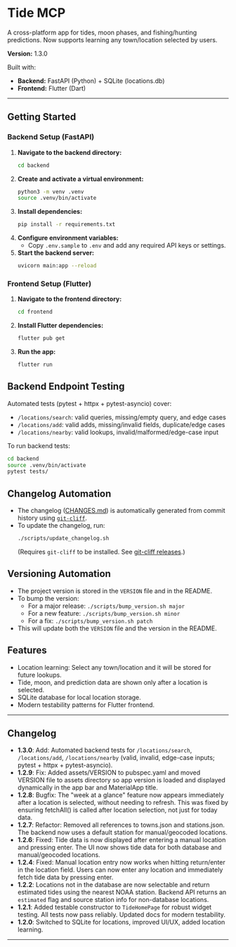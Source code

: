 # Tide MCP

A cross-platform app for tides, moon phases, and fishing/hunting predictions. Now supports learning any town/location selected by users.

**Version:** 1.3.0

Built with:
- **Backend:** FastAPI (Python) + SQLite (locations.db)
- **Frontend:** Flutter (Dart)

---

## Getting Started

### Backend Setup (FastAPI)

1. **Navigate to the backend directory:**
   ```bash
   cd backend
   ```
2. **Create and activate a virtual environment:**
   ```bash
   python3 -m venv .venv
   source .venv/bin/activate
   ```
3. **Install dependencies:**
   ```bash
   pip install -r requirements.txt
   ```
4. **Configure environment variables:**
   - Copy `.env.sample` to `.env` and add any required API keys or settings.
5. **Start the backend server:**
   ```bash
   uvicorn main:app --reload
   ```

### Frontend Setup (Flutter)

1. **Navigate to the frontend directory:**
   ```bash
   cd frontend
   ```
2. **Install Flutter dependencies:**
   ```bash
   flutter pub get
   ```
3. **Run the app:**
   ```bash
   flutter run
   ```

## Backend Endpoint Testing

Automated tests (pytest + httpx + pytest-asyncio) cover:
- `/locations/search`: valid queries, missing/empty query, and edge cases
- `/locations/add`: valid adds, missing/invalid fields, duplicate/edge cases
- `/locations/nearby`: valid lookups, invalid/malformed/edge-case input

To run backend tests:
```bash
cd backend
source .venv/bin/activate
pytest tests/
```


## Changelog Automation

- The changelog ([CHANGES.md](CHANGES.md)) is automatically generated from commit history using [`git-cliff`](https://github.com/orhun/git-cliff).
- To update the changelog, run:
  ```bash
  ./scripts/update_changelog.sh
  ```
  (Requires `git-cliff` to be installed. See [git-cliff releases](https://github.com/orhun/git-cliff/releases).)

## Versioning Automation

- The project version is stored in the `VERSION` file and in the README.
- To bump the version:
  - For a major release: `./scripts/bump_version.sh major`
  - For a new feature: `./scripts/bump_version.sh minor`
  - For a fix: `./scripts/bump_version.sh patch`
- This will update both the `VERSION` file and the version in the README.

## Features

- Location learning: Select any town/location and it will be stored for future lookups.
- Tide, moon, and prediction data are shown only after a location is selected.
- SQLite database for local location storage.
- Modern testability patterns for Flutter frontend.

---

## Changelog

- **1.3.0**: Add: Automated backend tests for `/locations/search`, `/locations/add`, `/locations/nearby` (valid, invalid, edge-case inputs; pytest + httpx + pytest-asyncio).
- **1.2.9**: Fix: Added assets/VERSION to pubspec.yaml and moved VERSION file to assets directory so app version is loaded and displayed dynamically in the app bar and MaterialApp title.
- **1.2.8**: Bugfix: The "week at a glance" feature now appears immediately after a location is selected, without needing to refresh. This was fixed by ensuring fetchAll() is called after location selection, not just for today data.
- **1.2.7**: Refactor: Removed all references to towns.json and stations.json. The backend now uses a default station for manual/geocoded locations.
- **1.2.6**: Fixed: Tide data is now displayed after entering a manual location and pressing enter. The UI now shows tide data for both database and manual/geocoded locations.
- **1.2.4**: Fixed: Manual location entry now works when hitting return/enter in the location field. Users can now enter any location and immediately fetch tide data by pressing enter.
- **1.2.2**: Locations not in the database are now selectable and return estimated tides using the nearest NOAA station. Backend API returns an `estimated` flag and source station info for non-database locations.
- **1.2.1**: Added testable constructor to `TideHomePage` for robust widget testing. All tests now pass reliably. Updated docs for modern testability.
- **1.2.0**: Switched to SQLite for locations, improved UI/UX, added location learning.

---


